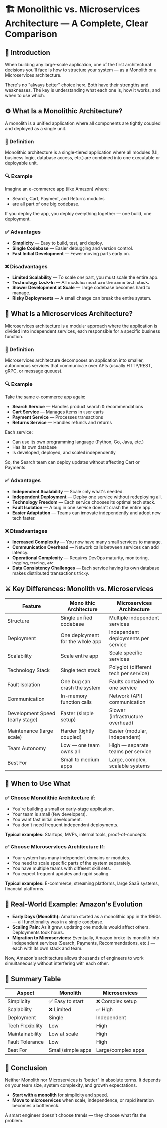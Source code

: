 # 🏗️ Monolithic vs. Microservices Architecture — A Complete, Clear Comparison

## 🔹 Introduction

When building any large-scale application, one of the first architectural decisions you'll face is how to structure your system — as a Monolith or a Microservices architecture.

There's no "always better" choice here. Both have their strengths and weaknesses.
The key is understanding what each one is, how it works, and when to use which.

## ⚙️ What Is a Monolithic Architecture?

A monolith is a unified application where all components are tightly coupled and deployed as a single unit.

### 📘 Definition

Monolithic architecture is a single-tiered application where all modules (UI, business logic, database access, etc.) are combined into one executable or deployable unit.

### 🔍 Example

Imagine an e-commerce app (like Amazon) where:

- Search, Cart, Payment, and Returns modules
- are all part of one big codebase.

If you deploy the app, you deploy everything together — one build, one deployment.

### ✅ Advantages

- **Simplicity** — Easy to build, test, and deploy.
- **Single Codebase** — Easier debugging and version control.
- **Fast Initial Development** — Fewer moving parts early on.

### ❌ Disadvantages

- **Limited Scalability** — To scale one part, you must scale the entire app.
- **Technology Lock-In** — All modules must use the same tech stack.
- **Slower Development at Scale** — Large codebase becomes hard to manage.
- **Risky Deployments** — A small change can break the entire system.

## 🧩 What Is a Microservices Architecture?

Microservices architecture is a modular approach where the application is divided into independent services, each responsible for a specific business function.

### 📘 Definition

Microservices architecture decomposes an application into smaller, autonomous services that communicate over APIs (usually HTTP/REST, gRPC, or message queues).

### 🔍 Example

Take the same e-commerce app again:

- **Search Service** — Handles product search & recommendations
- **Cart Service** — Manages items in user carts
- **Payment Service** — Processes transactions
- **Returns Service** — Handles refunds and returns

Each service:
- Can use its own programming language (Python, Go, Java, etc.)
- Has its own database
- Is developed, deployed, and scaled independently

So, the Search team can deploy updates without affecting Cart or Payments.

### ✅ Advantages

- **Independent Scalability** — Scale only what's needed.
- **Independent Deployment** — Deploy one service without redeploying all.
- **Technology Freedom** — Each service chooses its optimal tech stack.
- **Fault Isolation** — A bug in one service doesn't crash the entire app.
- **Easier Adaptation** — Teams can innovate independently and adopt new tech faster.

### ❌ Disadvantages

- **Increased Complexity** — You now have many small services to manage.
- **Communication Overhead** — Network calls between services can add latency.
- **Operational Complexity** — Requires DevOps maturity, monitoring, logging, tracing, etc.
- **Data Consistency Challenges** — Each service having its own database makes distributed transactions tricky.

## ⚔️ Key Differences: Monolith vs. Microservices

| Feature | Monolithic Architecture | Microservices Architecture |
|---------|------------------------|---------------------------|
| Structure | Single unified codebase | Multiple independent services |
| Deployment | One deployment for the whole app | Independent deployments per service |
| Scalability | Scale entire app | Scale specific services |
| Technology Stack | Single tech stack | Polyglot (different tech per service) |
| Fault Isolation | One bug can crash the system | Faults contained to one service |
| Communication | In-memory function calls | Network (API) communication |
| Development Speed (early stage) | Faster (simple setup) | Slower (infrastructure overhead) |
| Maintenance (large scale) | Harder (tightly coupled) | Easier (modular, independent) |
| Team Autonomy | Low — one team owns all | High — separate teams per service |
| Best For | Small to medium apps | Large, complex, scalable systems |

## 🧠 When to Use What

### ✅ Choose Monolithic Architecture if:

- You're building a small or early-stage application.
- Your team is small (few developers).
- You want fast initial development.
- You don't need frequent independent deployments.

**Typical examples:**
Startups, MVPs, internal tools, proof-of-concepts.

### ✅ Choose Microservices Architecture if:

- Your system has many independent domains or modules.
- You need to scale specific parts of the system separately.
- You have multiple teams with different skill sets.
- You expect frequent updates and rapid scaling.

**Typical examples:**
E-commerce, streaming platforms, large SaaS systems, financial platforms.

## 🚀 Real-World Example: Amazon's Evolution

- **Early Days (Monolith):** Amazon started as a monolithic app in the 1990s — all functionality was in a single codebase.
- **Scaling Pain:** As it grew, updating one module would affect others. Deployments took hours.
- **Migration to Microservices:** Eventually, Amazon broke its monolith into independent services (Search, Payments, Recommendations, etc.) — each with its own stack and team.

Now, Amazon's architecture allows thousands of engineers to work simultaneously without interfering with each other.

## 🧭 Summary Table

| Aspect | Monolith | Microservices |
|--------|----------|---------------|
| Simplicity | ✅ Easy to start | ❌ Complex setup |
| Scalability | ❌ Limited | ✅ High |
| Deployment | Single | Independent |
| Tech Flexibility | Low | High |
| Maintainability | Low at scale | High |
| Fault Tolerance | Low | High |
| Best For | Small/simple apps | Large/complex apps |

## 🏁 Conclusion

Neither Monolith nor Microservices is "better" in absolute terms.
It depends on your team size, system complexity, and growth expectations.

- **Start with a monolith** for simplicity and speed.
- **Move to microservices** when scale, independence, or rapid iteration becomes a bottleneck.

A smart engineer doesn't choose trends — they choose what fits the problem.
